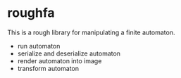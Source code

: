 # roughfa

This is a rough library for manipulating a finite automaton.

- run automaton
- serialize and deserialize automaton
- render automaton into image
- transform automaton
